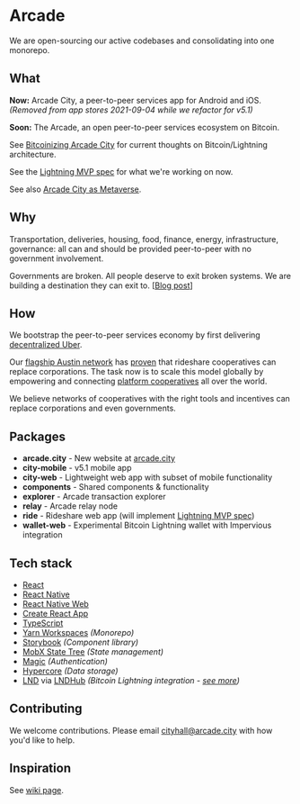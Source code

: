 # Arcade

We are open-sourcing our active codebases and consolidating into one monorepo.

## What

**Now:** Arcade City, a peer-to-peer services app for Android and iOS. _(Removed from app stores 2021-09-04 while we refactor for v5.1)_

**Soon:** The Arcade, an open peer-to-peer services ecosystem on Bitcoin.

See [Bitcoinizing Arcade City](docs/bitcoinizing.md) for current thoughts on Bitcoin/Lightning architecture.

See the [Lightning MVP spec](docs/mvp.md) for what we're working on now.

See also [Arcade City as Metaverse](docs/metaverse.md).

## Why

Transportation, deliveries, housing, food, finance, energy, infrastructure, governance: all can and should be provided peer-to-peer with no government involvement.

Governments are broken. All people deserve to exit broken systems. We are building a destination they can exit to. [[Blog post](https://arcade.city/blog/antidote)]

## How

We bootstrap the peer-to-peer services economy by first delivering [decentralized Uber](https://twitter.com/ArcadeCityHall/status/1388669130413334528).

Our [flagship Austin network](https://arcade.city/files/ArcadeCity_FinalReport.pdf) has [proven](https://twitter.com/ArcadeCityHall/status/1351630501946253312) that rideshare cooperatives can replace corporations. The task now is to scale this model globally by empowering and connecting [platform cooperatives](https://wiki.p2pfoundation.net/Platform_Cooperativism) all over the world.

We believe networks of cooperatives with the right tools and incentives can replace corporations and even governments.

## Packages

- **arcade.city** - New website at [arcade.city](https://arcade.city)
- **city-mobile** - v5.1 mobile app
- **city-web** - Lightweight web app with subset of mobile functionality
- **components** - Shared components & functionality
- **explorer** - Arcade transaction explorer
- **relay** - Arcade relay node
- **ride** - Rideshare web app (will implement [Lightning MVP spec](docs/mvp.md))
- **wallet-web** - Experimental Bitcoin Lightning wallet with Impervious integration

## Tech stack

- [React](https://github.com/facebook/react)
- [React Native](https://github.com/facebook/react-native)
- [React Native Web](https://github.com/necolas/react-native-web)
- [Create React App](https://github.com/facebook/create-react-app)
- [TypeScript](https://github.com/Microsoft/TypeScript)
- [Yarn Workspaces](https://yarnpkg.com/lang/en/docs/workspaces/) _(Monorepo)_
- [Storybook](https://storybook.js.org/) _(Component library)_
- [MobX State Tree](https://github.com/mobxjs/mobx-state-tree) _(State management)_
- [Magic](https://magic.link/) _(Authentication)_
- [Hypercore](https://hypercore-protocol.org/) _(Data storage)_
- [LND](https://github.com/lightningnetwork/lnd) via [LNDHub](https://github.com/BlueWallet/LndHub) _(Bitcoin Lightning integration - [see more](docs/bitcoinizing.md))_

## Contributing

We welcome contributions. Please email cityhall@arcade.city with how you'd like to help.

## Inspiration

See [wiki page](https://github.com/ArcadeCity/arcade/wiki/Inspiration).
